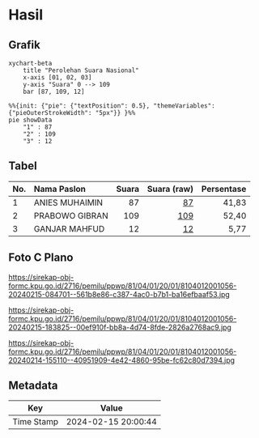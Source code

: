 # Hasil

## Grafik

```mermaid
xychart-beta
    title "Perolehan Suara Nasional"
    x-axis [01, 02, 03]
    y-axis "Suara" 0 --> 109
    bar [87, 109, 12]
```

```mermaid
%%{init: {"pie": {"textPosition": 0.5}, "themeVariables": {"pieOuterStrokeWidth": "5px"}} }%%
pie showData
    "1" : 87
    "2" : 109
    "3" : 12
```

## Tabel

| No. | Nama Paslon    | Suara | Suara (raw) | Persentase |
|:--- |:-------------- | -----:| -----------:| ----------:|
| 1   | ANIES MUHAIMIN | 87    | [87][p-1]   | 41,83      |
| 2   | PRABOWO GIBRAN | 109   | [109][p-2]  | 52,40      |
| 3   | GANJAR MAHFUD  | 12    | [12][p-3]   | 5,77       |


[p-1]: https://github.com/gigit-pemilu/pemilu-2024/blob/main/pilpres/hitung-suara/sub/81-maluku/sub/04-buru/sub/01-namlea/sub/2001-namlea/sub/056-tps/sub/paslon-1.txt
[p-2]: https://github.com/gigit-pemilu/pemilu-2024/blob/main/pilpres/hitung-suara/sub/81-maluku/sub/04-buru/sub/01-namlea/sub/2001-namlea/sub/056-tps/sub/paslon-2.txt
[p-3]: https://github.com/gigit-pemilu/pemilu-2024/blob/main/pilpres/hitung-suara/sub/81-maluku/sub/04-buru/sub/01-namlea/sub/2001-namlea/sub/056-tps/sub/paslon-3.txt

## Foto C Plano

https://sirekap-obj-formc.kpu.go.id/2716/pemilu/ppwp/81/04/01/20/01/8104012001056-20240215-084701--561b8e86-c387-4ac0-b7b1-ba16efbaaf53.jpg

https://sirekap-obj-formc.kpu.go.id/2716/pemilu/ppwp/81/04/01/20/01/8104012001056-20240215-183825--00ef910f-bb8a-4d74-8fde-2826a2768ac9.jpg

https://sirekap-obj-formc.kpu.go.id/2716/pemilu/ppwp/81/04/01/20/01/8104012001056-20240214-155110--40951909-4e42-4860-95be-fc62c80d7394.jpg


## Metadata

| Key        | Value               |
| ---------- | ------------------- |
| Time Stamp | 2024-02-15 20:00:44 |



